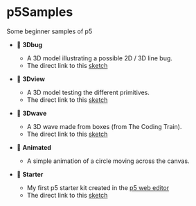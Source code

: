 # p5Samples

Some beginner samples of p5

* 📁 **3Dbug**
  * A 3D model illustrating a possible 2D / 3D line bug.
  * The direct link to this [sketch](https://editor.p5js.org/SpilledMilkCOM/sketches/-fHjsQGQN)

* 📁 **3Dview**
  * A 3D model testing the different primitives.
  * The direct link to this [sketch](https://editor.p5js.org/SpilledMilkCOM/sketches/N732bVsDQ)

* 📁 **3Dwave**
  * A 3D wave made from boxes (from The Coding Train).
  * The direct link to this [sketch](https://editor.p5js.org/SpilledMilkCOM/sketches/sGvWkvl86)

* 📁 **Animated**
  * A simple animation of a circle moving across the canvas.

* 📁 **Starter**
  * My first p5 starter kit created in the [p5 web editor](https://editor.p5js.org/)
  * The direct link to this [sketch](https://editor.p5js.org/SpilledMilkCOM/sketches/IvkGgnQJW)
